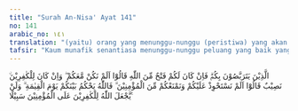 ```yaml
---
title: "Surah An-Nisa' Ayat 141"
no: 141
arabic_no: ١٤١
translation: "(yaitu) orang yang menunggu-nunggu (peristiwa) yang akan terjadi pada dirimu. Apabila kamu mendapat kemenangan dari Allah mereka berkata, “Bukankah kami (turut berperang) bersama kamu?” Dan jika orang kafir mendapat bagian, mereka berkata, “Bukankah kami turut memenangkanmu, dan membela kamu dari orang mukmin?” Maka Allah akan memberi keputusan di antara kamu pada hari Kiamat. Allah tidak akan memberi jalan kepada orang kafir untuk mengalahkan orang-orang beriman."
tafsir: "Kaum munafik senantiasa menunggu-nunggu peluang yang baik yang menguntungkan diri mereka. Mereka mencari-cari kesempatan kapan terjadi peristiwa yang menimpa Muslimin. Harapan mereka ialah hancurnya kekuatan Islam dan kemenangan orang-orang kafir. Hanya saja mereka tidak mau menampakkan sikap yang tegas karena mereka dipengaruhi oleh keragu-raguan yang menyelubungi jiwa mereka. Itulah sebabnya apabila kemenangan diperoleh Muslimin, mereka mengaku bahwa mereka membantu kaum Muslimin, agar memperoleh kesempatan untuk menikmati kemenangan itu. Sebaliknya apabila kemenangan berada di pihak orang-orang kafir mereka pun mengatakan bahwa mereka berusaha dengan keras untuk membantu mereka dalam menghadapi serangan-serangan kaum Muslimin, dengan maksud agar mereka dapat memperoleh bagian dari kemenangan tersebut.\n\nJelas bahwa perbuatan orang-orang munafik itu adalah semata-mata untuk memperoleh keuntungan, tetapi tidak mau menanggung resikonya. Dengan demikian mereka ingin mendapatkan keuntungan tanpa berusaha, dan ingin menyelamatkan diri tanpa bersusah payah. Maka ayat ini menegaskan bahwa Allah akan menentukan pada hari kiamat siapa-siapa di antara mereka yang betul-betul beriman dan melaksanakan perintah Allah dengan ikhlas, dan siapa yang munafik dan pura-pura beriman tetapi di hatinya tersembunyi penyakit nifaq. Allah akan memberikan pahala kepada siapa yang berhak menerimanya, dan juga akan memberikan siksaan kepada siapa yang berhak menerimanya.\n\nSelama kaum Muslimin tetap berpegang kepada agama, melaksanakan apa yang diperintahkannya dan menjauhi apa yang dilarangnya, serta berusaha menyiapkan apa yang diperlukan untuk kepentingan agama, niscaya Allah akan menjamin kemenangan mereka, sedikit pun Allah tidak akan memberikan jalan kepada orang-orang kafir untuk memperoleh kemenangan atas orang-orang mukmin. \n\n\"Sesungguhnya Kami akan menolong rasul-rasul Kami dan orang-orang yang beriman dalam kehidupan dunia dan pada hari tampilnya para saksi (hari Kiamat),\" (al-Mu'min/40:51)."
---
```

 ۨالَّذِيْنَ يَتَرَبَّصُوْنَ بِكُمْۗ فَاِنْ كَانَ لَكُمْ فَتْحٌ مِّنَ اللّٰهِ قَالُوْٓا اَلَمْ نَكُنْ مَّعَكُمْ ۖ وَاِنْ كَانَ لِلْكٰفِرِيْنَ نَصِيْبٌ قَالُوْٓا اَلَمْ نَسْتَحْوِذْ عَلَيْكُمْ وَنَمْنَعْكُمْ مِّنَ الْمُؤْمِنِيْنَ ۗ فَاللّٰهُ يَحْكُمُ بَيْنَكُمْ يَوْمَ الْقِيٰمَةِ ۗ وَلَنْ يَّجْعَلَ اللّٰهُ لِلْكٰفِرِيْنَ عَلَى الْمُؤْمِنِيْنَ سَبِيْلًا ࣖ